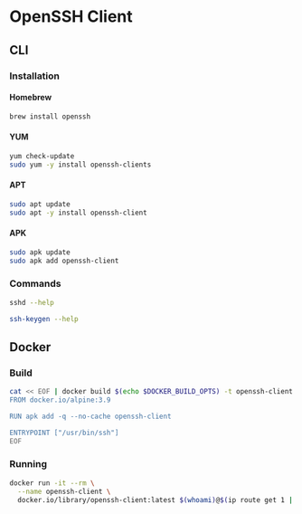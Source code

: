 # OpenSSH Client

## CLI

### Installation

#### Homebrew

```sh
brew install openssh
```

#### YUM

```sh
yum check-update
sudo yum -y install openssh-clients
```

#### APT

```sh
sudo apt update
sudo apt -y install openssh-client
```

#### APK

```sh
sudo apk update
sudo apk add openssh-client
```

### Commands

```sh
sshd --help

ssh-keygen --help
```

## Docker

### Build

```sh
cat << EOF | docker build $(echo $DOCKER_BUILD_OPTS) -t openssh-client -
FROM docker.io/alpine:3.9

RUN apk add -q --no-cache openssh-client

ENTRYPOINT ["/usr/bin/ssh"]
EOF
```

### Running

```sh
docker run -it --rm \
  --name openssh-client \
  docker.io/library/openssh-client:latest $(whoami)@$(ip route get 1 | awk '{print $NF;exit}')
```
